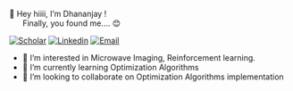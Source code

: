 👋 Hey hiiii, I’m Dhananjay !<br />
&nbsp; &nbsp; &nbsp; Finally, you found me.... :blush:

[![Scholar](https://img.shields.io/badge/Scholar-4285F4?style=flat-square&logo=google&logoColor=white)](https://scholar.google.com/citations?user=FAef_A4AAAAJ&hl=en)
[![Linkedin](https://img.shields.io/badge/-LinkedIn-1568BF?style=flat-square&logo=Linkedin&logoColor=white)](https://www.linkedin.com/in/dhananjay-magdum/)
[![Email](https://img.shields.io/badge/-Email-E8453C?style=flat-square&logo=Gmail&logoColor=white)](mailto:dhananjay1646@gmail.com)

- 👀 I’m interested in Microwave Imaging, Reinforcement learning.
- 🌱 I’m currently learning Optimization Algorithms
- 💞️ I’m looking to collaborate on Optimization Algorithms implementation

<!---
Dhananjay1646/Dhananjay1646 is a ✨ special ✨ repository because its `README.md` (this file) appears on your GitHub profile.
You can click the Preview link to take a look at your changes.

Here are some ideas to get you started:

- 🔭 I’m currently working on ...
- 🌱 I’m currently learning ...
- 👯 I’m looking to collaborate on ...
- 🤔 I’m looking for help with ...
- 💬 Ask me about ...
- 📫 How to reach me: ...
- 😄 Pronouns: ...
- ⚡ Fun fact: ...
--->
